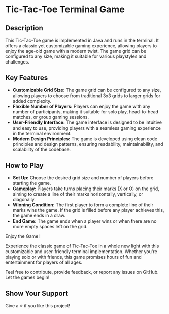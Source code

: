 # Tic-Tac-Toe Terminal Game
## Description
This Tic-Tac-Toe game is implemented in Java and runs in the terminal. It offers a classic yet customizable gaming experience, allowing players to enjoy the age-old game with a modern twist. The game grid can be configured to any size, making it suitable for various playstyles and challenges.

## Key Features

* **Customizable Grid Size:** The game grid can be configured to any size, allowing players to choose from traditional 3x3 grids to larger grids for added complexity.
* **Flexible Number of Players:** Players can enjoy the game with any number of participants, making it suitable for solo play, head-to-head matches, or group gaming sessions.
* **User-Friendly Interface:** The game interface is designed to be intuitive and easy to use, providing players with a seamless gaming experience in the terminal environment.
* **Modern Design Principles:** The game is developed using clean code principles and design patterns, ensuring readability, maintainability, and scalability of the codebase.

## How to Play

* **Set Up:** Choose the desired grid size and number of players before starting the game.
* **Gameplay:** Players take turns placing their marks (X or O) on the grid, aiming to create a line of their marks horizontally, vertically, or diagonally.
* **Winning Condition:** The first player to form a complete line of their marks wins the game. If the grid is filled before any player achieves this, the game ends in a draw.
* **End Game:** The game ends when a player wins or when there are no more empty spaces left on the grid.

Enjoy the Game!

Experience the classic game of Tic-Tac-Toe in a whole new light with this customizable and user-friendly terminal implementation. Whether you're playing solo or with friends, this game promises hours of fun and entertainment for players of all ages.

Feel free to contribute, provide feedback, or report any issues on GitHub. Let the games begin!

## Show Your Support
Give a ⭐️ if you like this project!
